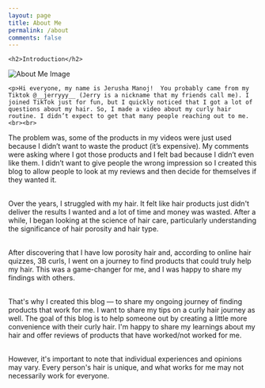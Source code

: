 ```yaml
---
layout: page
title: About Me
permalink: /about
comments: false
---
```


<div class="row justify-content-between">
  <div class="col-md-8 pr-5">

    <h2>Introduction</h2>
 <p class="mb-5">
  <img class="shadow-lg" src="{{site.baseurl}}/assets/images/about-me-1.png" alt="About Me Image" />
</p>

    <p>Hi everyone, my name is Jerusha Manoj!  You probably came from my Tiktok @__jerryyy__ (Jerry is a nickname that my friends call me). I joined TikTok just for fun, but I quickly noticed that I got a lot of questions about my hair. So, I made a video about my curly hair routine. I didn’t expect to get that many people reaching out to me.<br><br>

The problem was, some of the products in my videos were just used because I didn’t want to waste the product (it’s expensive). My comments were asking where I got those products and I felt bad because I didn’t even like them. I didn’t want to give people the wrong impression so I created this blog to allow people to look at my reviews and then decide for themselves if they wanted it.<br><br>

Over the years, I struggled with my hair. It felt like hair products just didn't deliver the results I wanted and a lot of time and money was wasted. After a while, I began looking at the science of hair care, particularly understanding the significance of hair porosity and hair type.<br><br>

After discovering that I have low porosity hair and, according to online hair quizzes, 3B curls, I went on a journey to find products that could truly help my hair. This was a game-changer for me, and I was happy to share my findings with others.<br><br>

That's why I created this blog — to share my ongoing journey of finding products that work for me. I want to share my tips on a curly hair journey as well. The goal of this blog is to help someone out by creating a little more convenience with their curly hair. I'm happy to share my learnings about my hair and offer reviews of products that have worked/not worked for me.<br><br>

However, it's important to note that individual experiences and opinions may vary. Every person's hair is unique, and what works for me may not necessarily work for everyone.</p>
 

  </div>
</div>
